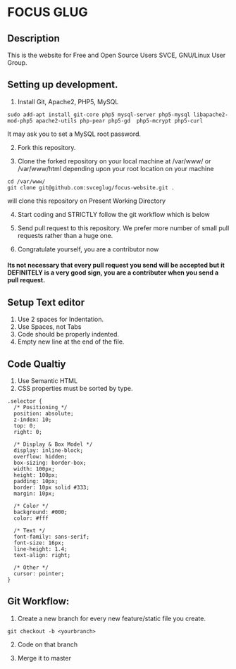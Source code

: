 # FOCUS GLUG

## Description
This is the website for Free and Open Source Users SVCE, GNU/Linux User Group.

## Setting up development.
1. Install Git, Apache2, PHP5, MySQL
```shell
sudo add-apt install git-core php5 mysql-server php5-mysql libapache2-mod-php5 apache2-utils php-pear php5-gd  php5-mcrypt php5-curl
```
It may ask you to set a MySQL root password.

2. Fork this repository.

3. Clone the forked repository on your local machine at /var/www/ or /var/www/html depending upon your root location on your machine
```shell
cd /var/www/
git clone git@github.com:svceglug/focus-website.git .
```
will clone this repository on Present Working Directory

4. Start coding and STRICTLY follow the git workflow which is below

5. Send pull request to this repository. We prefer more number of small pull requests rather than a huge one.

6. Congratulate yourself, you are a contributor now

#### Its not necessary that every pull request you send will be accepted but it DEFINITELY is a very good sign, you are a contributer when you send a pull request.

## Setup Text editor
1. Use 2 spaces for Indentation.
2. Use Spaces, not Tabs
3. Code should be properly indented.
4. Empty new line at the end of the file.

## Code Qualtiy
1. Use Semantic HTML
2. CSS properties must be sorted by type.
```
.selector {
  /* Positioning */
  position: absolute;
  z-index: 10;
  top: 0;
  right: 0;

  /* Display & Box Model */
  display: inline-block;
  overflow: hidden;
  box-sizing: border-box;
  width: 100px;
  height: 100px;
  padding: 10px;
  border: 10px solid #333;
  margin: 10px;

  /* Color */
  background: #000;
  color: #fff

  /* Text */
  font-family: sans-serif;
  font-size: 16px;
  line-height: 1.4;
  text-align: right;

  /* Other */
  cursor: pointer;
}
```

## Git Workflow:
1. Create a new branch for every new feature/static file you create.
```shelll
git checkout -b <yourbranch>
```
2. Code on that branch

3. Merge it to master
